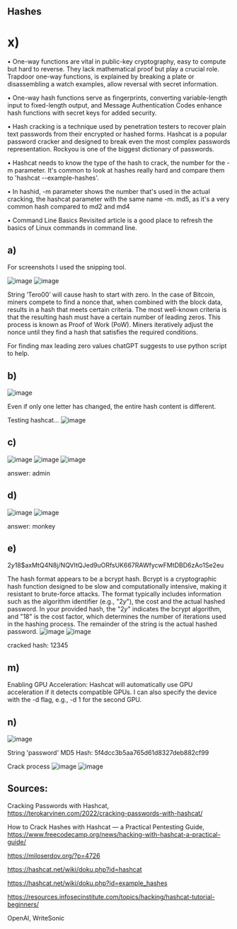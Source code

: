 ## Hashes

# x)

•	One-way functions are vital in public-key cryptography, easy to compute but hard to reverse. They lack mathematical proof but play a crucial role. Trapdoor one-way functions, is explained by breaking a plate or disassembling a watch examples, allow reversal with secret information.

•	One-way hash functions serve as fingerprints, converting variable-length input to fixed-length output, and Message Authentication Codes enhance hash functions with secret keys for added security.

•	Hash cracking is a technique used by penetration testers to recover plain text passwords from their encrypted or hashed forms. Hashcat is a popular password cracker and designed to break even the most complex passwords representation. Rockyou is one of the biggest dictionary of passwords.

•	Hashcat needs to know the type of the hash to crack, the number for the -m parameter. It's common to look at hashes really hard and compare them to 'hashcat --example-hashes'.

•	In hashid, -m parameter shows the number that's used in the actual cracking, the hashcat parameter with the same name -m. md5, as it's a very common hash compared to md2 and md4

•	Command Line Basics Revisited article is a good place to refresh the basics of Linux commands in command line.

## a)
For screenshots I used the snipping tool.

![image](https://github.com/kateriiname/ICT-Security-Basics/assets/51989896/ea33853a-1639-4884-996e-4374e2048dcf)
![image](https://github.com/kateriiname/ICT-Security-Basics/assets/51989896/da3d8da2-8dde-4156-8bab-576e7969683a)


String ‘Tero00’ will cause hash to start with zero.
In the case of Bitcoin, miners compete to find a nonce that, when combined with the block data, results in a hash that meets certain criteria. The most well-known criteria is that the resulting hash must have a certain number of leading zeros. This process is known as Proof of Work (PoW). Miners iteratively adjust the nonce until they find a hash that satisfies the required conditions.

For finding max leading zero values chatGPT suggests to use python script to help.

## b)

![image](https://github.com/kateriiname/ICT-Security-Basics/assets/51989896/4ee653c4-89f4-4891-b8e3-7d051d025696)

Even if only one letter has changed, the entire hash content is different.

Testing hashcat…
![image](https://github.com/kateriiname/ICT-Security-Basics/assets/51989896/195b527e-0b5c-4304-b02f-c41969b2695e)

## c)

![image](https://github.com/kateriiname/ICT-Security-Basics/assets/51989896/16829730-f158-42f8-bcf9-c73b3a53d1be)
![image](https://github.com/kateriiname/ICT-Security-Basics/assets/51989896/0f216387-c991-4bd9-9bcd-5ea3fc6a692f)
![image](https://github.com/kateriiname/ICT-Security-Basics/assets/51989896/cdf25a51-27e8-4240-a7a3-a93f0d48533f)

answer: admin

## d)

![image](https://github.com/kateriiname/ICT-Security-Basics/assets/51989896/31bb1b37-dad7-4397-9768-b26f2e679b04)
![image](https://github.com/kateriiname/ICT-Security-Basics/assets/51989896/34d536b1-394c-4413-84a4-54cf696ac917)

answer: monkey

## e)
$2y$18$axMtQ4N8j/NQVItQJed9uORfsUK667RAWfycwFMtDBD6zAo1Se2eu

The hash format appears to be a bcrypt hash. Bcrypt is a cryptographic hash function designed to be slow and computationally intensive, making it resistant to brute-force attacks. The format typically
includes information such as the algorithm identifier (e.g., &quot;$2y$&quot;), the cost and the actual hashed password.
In your provided hash, the &quot;$2y$&quot; indicates the bcrypt algorithm, and &quot;18&quot; is the cost factor, which determines the number of iterations used in the hashing process. The remainder of the string is the actual hashed password.
![image](https://github.com/kateriiname/ICT-Security-Basics/assets/51989896/c8d12506-d8df-4396-8be7-38d89c6f4cd6)
![image](https://github.com/kateriiname/ICT-Security-Basics/assets/51989896/248ddf11-abd1-4c7e-9b0c-bc20d66e4f92)

cracked hash: 12345

## m)
Enabling GPU Acceleration:
Hashcat will automatically use GPU acceleration if it detects compatible GPUs. I can also specify the device with the -d flag, e.g., -d 1 for the second GPU.

## n)

![image](https://github.com/kateriiname/ICT-Security-Basics/assets/51989896/6853b9ff-8607-4431-8db0-3f5900b89948)

String 'password'
MD5 Hash: 5f4dcc3b5aa765d61d8327deb882cf99

Crack process
![image](https://github.com/kateriiname/ICT-Security-Basics/assets/51989896/bd38ca5c-b40a-4b38-9886-8eab81fb978c)
![image](https://github.com/kateriiname/ICT-Security-Basics/assets/51989896/4c1dad7d-5813-4832-bba9-45eeae7db759)

## Sources:
Cracking Passwords with Hashcat, https://terokarvinen.com/2022/cracking-passwords-with-hashcat/

How to Crack Hashes with Hashcat — a Practical Pentesting Guide, https://www.freecodecamp.org/news/hacking-with-hashcat-a-practical-guide/

https://miloserdov.org/?p=4726

https://hashcat.net/wiki/doku.php?id=hashcat

https://hashcat.net/wiki/doku.php?id=example_hashes

https://resources.infosecinstitute.com/topics/hacking/hashcat-tutorial-beginners/

OpenAI, WriteSonic 
